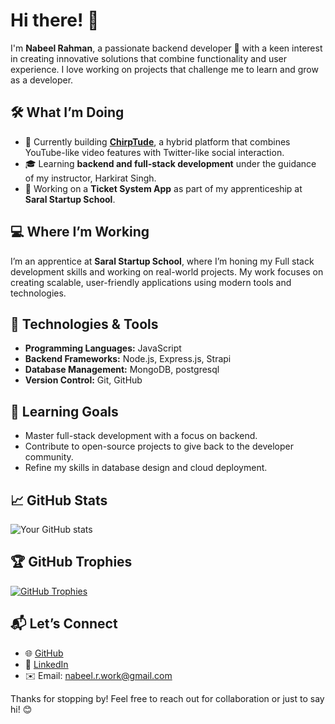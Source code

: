 # Hi there! 👋

I'm **Nabeel Rahman**, a passionate backend developer 🚀 with a keen interest in creating innovative solutions that combine functionality and user experience. I love working on projects that challenge me to learn and grow as a developer.  

## 🛠️ What I’m Doing
- 🌟 Currently building **[ChirpTude](https://github.com/iamnabeelrahman/ChirpTude)**, a hybrid platform that combines YouTube-like video features with Twitter-like social interaction.  
- 🎓 Learning **backend and full-stack development** under the guidance of my instructor, Harkirat Singh.  
- 📜 Working on a **Ticket System App** as part of my apprenticeship at **Saral Startup School**.

## 💻 Where I’m Working
I’m an apprentice at **Saral Startup School**, where I’m honing my Full stack development skills and working on real-world projects. My work focuses on creating scalable, user-friendly applications using modern tools and technologies.  

## 🚀 Technologies & Tools
- **Programming Languages:** JavaScript  
- **Backend Frameworks:** Node.js, Express.js, Strapi
- **Database Management:** MongoDB, postgresql 
- **Version Control:** Git, GitHub  

## 🌱 Learning Goals
- Master full-stack development with a focus on backend.  
- Contribute to open-source projects to give back to the developer community.  
- Refine my skills in database design and cloud deployment.

## 📈 GitHub Stats
![Your GitHub stats](https://github-readme-stats.vercel.app/api?username=iamnabeelrahman&show_icons=true&theme=radical) 

## 🏆 GitHub Trophies
[![GitHub Trophies](https://github-profile-trophy.vercel.app/?username=iamnabeelrahman&theme=radical&no-frame=true&margin-w=15&margin-h=15)](https://github.com/ryo-ma/github-profile-trophy)  

## 📬 Let’s Connect
- 🌐 [GitHub](https://github.com/iamnabeelrahman)  
- 💼 [LinkedIn](https://www.linkedin.com/in/iamnabeelrahman/)  
- ✉️ Email: [nabeel.r.work@gmail.com](mailto:nabeel.r.work@gmail.com) 


Thanks for stopping by! Feel free to reach out for collaboration or just to say hi! 😊
